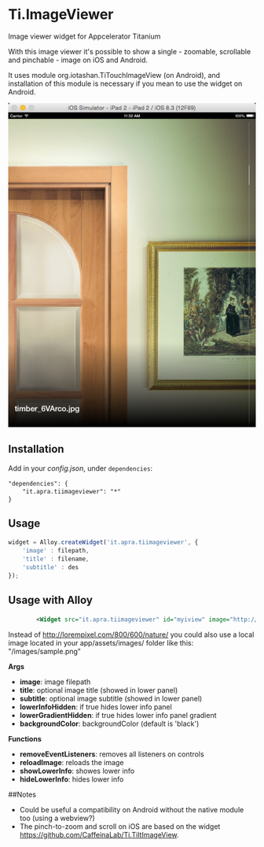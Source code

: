 # Ti.ImageViewer
Image viewer widget for Appcelerator Titanium

With this image viewer it's possible to show a single - zoomable, scrollable and pinchable - image on iOS and Android.

It uses module org.iotashan.TiTouchImageView (on Android), and installation of this module is necessary if you mean to use the widget on Android.

![image](docs/screenshot1.png?raw=true)

## Installation

Add in your *config.json*, under `dependencies`:

```
"dependencies": {
    "it.apra.tiimageviewer": "*"
}
```

## Usage
```javascript
widget = Alloy.createWidget('it.apra.tiimageviewer', {
	'image' : filepath,
	'title' : filename,
	'subtitle' : des
});
```

## Usage with Alloy
```xml
		<Widget src="it.apra.tiimageviewer" id="myiview" image="http://lorempixel.com/800/600/nature/" lowerGradientHidden="true" lowerInfoHidden="true"/>
```
Instead of http://lorempixel.com/800/600/nature/ you could also use a local image located in your app/assets/images/ folder like this: "/images/sample.png"

**Args**
* **image**: image filepath
* **title**: optional image title (showed in lower panel)
* **subtitle**: optional image subtitle (showed in lower panel)
* **lowerInfoHidden**: if true hides lower info panel
* **lowerGradientHidden**: if true hides lower info panel gradient
* **backgroundColor**: backgroundColor (default is 'black')

**Functions**
* **removeEventListeners**: removes all listeners on controls
* **reloadImage**: reloads the image
* **showLowerInfo**: showes lower info
* **hideLowerInfo**: hides lower info

##Notes
* Could be useful a compatibility on Android without the native module too (using a webview?)
* The pinch-to-zoom and scroll on iOS are based on the widget https://github.com/CaffeinaLab/Ti.TiltImageView.
